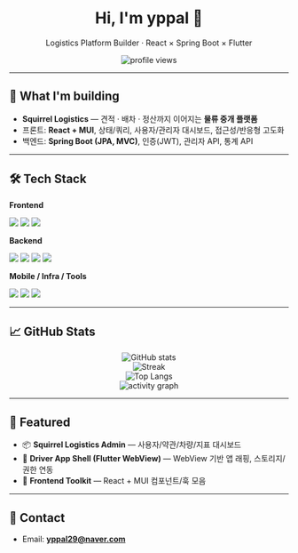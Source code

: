 <!-- 배너/인사 -->
<div align="center">
  <h1>Hi, I'm yppal 👋</h1>
  <p>Logistics Platform Builder · React × Spring Boot × Flutter</p>

  <!-- 뱃지 (원하면 더 추가/삭제) -->
  <img src="https://komarev.com/ghpvc/?username=yppal29&label=Visitors&style=flat&color=0F62FE" alt="profile views" />
</div>

---

## 🚚 What I'm building
- **Squirrel Logistics** — 견적 · 배차 · 정산까지 이어지는 **물류 중개 플랫폼**
- 프론트: **React + MUI**, 상태/쿼리, 사용자/관리자 대시보드, 접근성/반응형 고도화  
- 백엔드: **Spring Boot (JPA, MVC)**, 인증(JWT), 관리자 API, 통계 API  

---

## 🛠 Tech Stack
**Frontend**
  
<img src="https://img.shields.io/badge/React-0F62FE?logo=react&logoColor=white" />
<img src="https://img.shields.io/badge/MUI-007FFF?logo=mui&logoColor=white" />
<img src="https://img.shields.io/badge/TypeScript-3178C6?logo=typescript&logoColor=white" />

**Backend**

<img src="https://img.shields.io/badge/Java-007396?logo=coffeescript&logoColor=white" />
<img src="https://img.shields.io/badge/Spring%20Boot-6DB33F?logo=springboot&logoColor=white" />
<img src="https://img.shields.io/badge/JPA-Hibernate-59666C?logo=hibernate&logoColor=white" />
<img src="https://img.shields.io/badge/MySQL-4479A1?logo=mysql&logoColor=white" />

**Mobile / Infra / Tools**

<img src="https://img.shields.io/badge/Flutter-02569B?logo=flutter&logoColor=white" />
<img src="https://img.shields.io/badge/Nginx-009639?logo=nginx&logoColor=white" />
<img src="https://img.shields.io/badge/GitHub%20Actions-181717?logo=githubactions&logoColor=white" />


---

## 📈 GitHub Stats

<div align="center">

<!-- 라이트/다크 자동 전환용 picture 태그 -->
<picture>
  <source 
    srcset="https://github-readme-stats.vercel.app/api?username=yppal29&show_icons=true&hide_title=true&hide_border=true&rank_icon=github&theme=github_dark"
    media="(prefers-color-scheme: dark)" />
  <img 
    src="https://github-readme-stats.vercel.app/api?username=yppal29&show_icons=true&hide_title=true&hide_border=true&rank_icon=github"
    alt="GitHub stats" />
</picture>

<br/>

<picture>
  <source 
    srcset="https://github-readme-streak-stats.herokuapp.com?user=yppal29&hide_border=true&theme=dark"
    media="(prefers-color-scheme: dark)" />
  <img 
    src="https://github-readme-streak-stats.herokuapp.com?user=yppal29&hide_border=true"
    alt="Streak" />
</picture>

<br/>

<picture>
  <source 
    srcset="https://github-readme-stats.vercel.app/api/top-langs/?username=yppal29&layout=compact&langs_count=8&hide_border=true&theme=github_dark"
    media="(prefers-color-scheme: dark)" />
  <img 
    src="https://github-readme-stats.vercel.app/api/top-langs/?username=yppal29&layout=compact&langs_count=8&hide_border=true"
    alt="Top Langs" />
</picture>

</div>

<!-- 활동 그래프 (선택) -->

<div align="center">
  <img 
    src="https://github-readme-activity-graph.vercel.app/graph?username=yppal29&theme=github-compact&hide_border=true"
    alt="activity graph" />
</div>


---

## 🧩 Featured
- 📦 **Squirrel Logistics Admin** — 사용자/약관/차량/지표 대시보드  
- 🚚 **Driver App Shell (Flutter WebView)** — WebView 기반 앱 래핑, 스토리지/권한 연동  
- 🧰 **Frontend Toolkit** — React + MUI 컴포넌트/훅 모음

---

## 🤝 Contact
- Email: **yppal29@naver.com**  

